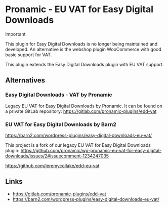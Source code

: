 # Pronamic - EU VAT for Easy Digital Downloads

> [!IMPORTANT]  
> This plugin for Easy Digital Downloads is no longer being maintained and developed. An alternative is the webshop plugin WooCommerce with good basic support for VAT.

This plugin extends the Easy Digital Downloads plugin with EU VAT support.

## Alternatives

### Easy Digital Downloads - VAT by Pronamic

Legacy EU VAT for Easy Digital Downloads by Pronamic. It can be found on a private GitLab repository:
https://gitlab.com/pronamic-plugins/edd-vat

### EU VAT for Easy Digital Downloads by Barn2

https://barn2.com/wordpress-plugins/easy-digital-downloads-eu-vat/

This project is a fork of our legacy EU VAT for Easy Digital Downloads plugin:
https://github.com/pronamic/wp-pronamic-eu-vat-for-easy-digital-downloads/issues/2#issuecomment-1234247035

https://github.com/jeremycollake/edd-eu-vat

## Links

- https://gitlab.com/pronamic-plugins/edd-vat
- https://barn2.com/wordpress-plugins/easy-digital-downloads-eu-vat/
